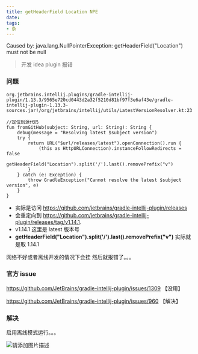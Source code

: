```yaml
---
title: getHeaderField Location NPE
date: 
tags:
- 杂 
---
```


Caused by: java.lang.NullPointerException: getHeaderField("Location") must not be null


> 开发 idea plugin 报错

### 问题

<!--more-->
```
org.jetbrains.intellij.plugins/gradle-intellij-plugin/1.13.3/9565e720cd0443d2a32f5210d81bf97f3e6af43e/gradle-intellij-plugin-1.13.3-sources.jar!/org/jetbrains/intellij/utils/LatestVersionResolver.kt:23

//定位到源代码
fun fromGitHub(subject: String, url: String): String {
    debug(message = "Resolving latest $subject version")
    try {
        return URL("$url/releases/latest").openConnection().run {
            (this as HttpURLConnection).instanceFollowRedirects = false
            getHeaderField("Location").split('/').last().removePrefix("v")
        }
    } catch (e: Exception) {
        throw GradleException("Cannot resolve the latest $subject version", e)
    }
}

```

- 实际是访问 https://github.com/jetbrains/gradle-intellij-plugin/releases
- 会重定向到 https://github.com/jetbrains/gradle-intellij-plugin/releases/tag/v1.14.1.
- v1.14.1 这里是 latest 版本号
- **getHeaderField("Location").split('/').last().removePrefix("v")**  实际就是取 1.14.1

网络不好或者离线开发的情况下会挂 然后就报错了。。。

### 官方 issue

https://github.com/JetBrains/gradle-intellij-plugin/issues/1309 【没用】

https://github.com/JetBrains/gradle-intellij-plugin/issues/960 【解决】

### 解决

启用离线模式运行。。。

![请添加图片描述](./../images/3d3c9636e16043a89e67d8aa3d43b1be.jpeg)
